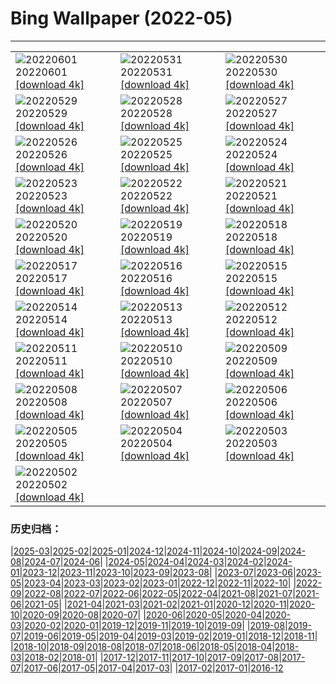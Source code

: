 # Bing Wallpaper (2022-05)
**************

<table><tr><td><img src="https://www.bing.com/th?id=OHR.PeritoMorenoArgentina_JA-JP3549571296_1920x1080.jpg" alt="20220601"> 20220601 <a href="https://www.bing.com/th?id=OHR.PeritoMorenoArgentina_JA-JP3549571296_UHD.jpg">[download 4k]</a></td><td><img src="https://www.bing.com/th?id=OHR.TravertineTurkey_JA-JP3795774010_1920x1080.jpg" alt="20220531"> 20220531 <a href="https://www.bing.com/th?id=OHR.TravertineTurkey_JA-JP3795774010_UHD.jpg">[download 4k]</a></td><td><img src="https://www.bing.com/th?id=OHR.MountFryatt_JA-JP3437127662_1920x1080.jpg" alt="20220530"> 20220530 <a href="https://www.bing.com/th?id=OHR.MountFryatt_JA-JP3437127662_UHD.jpg">[download 4k]</a></td></tr><tr><td><img src="https://www.bing.com/th?id=OHR.HyaliteCreek_JA-JP2936448562_1920x1080.jpg" alt="20220529"> 20220529 <a href="https://www.bing.com/th?id=OHR.HyaliteCreek_JA-JP2936448562_UHD.jpg">[download 4k]</a></td><td><img src="https://www.bing.com/th?id=OHR.PurnululuNP_JA-JP2891821904_1920x1080.jpg" alt="20220528"> 20220528 <a href="https://www.bing.com/th?id=OHR.PurnululuNP_JA-JP2891821904_UHD.jpg">[download 4k]</a></td><td><img src="https://www.bing.com/th?id=OHR.MarinHeadlands_JA-JP2813101408_1920x1080.jpg" alt="20220527"> 20220527 <a href="https://www.bing.com/th?id=OHR.MarinHeadlands_JA-JP2813101408_UHD.jpg">[download 4k]</a></td></tr><tr><td><img src="https://www.bing.com/th?id=OHR.Monteverde_JA-JP2546682757_1920x1080.jpg" alt="20220526"> 20220526 <a href="https://www.bing.com/th?id=OHR.Monteverde_JA-JP2546682757_UHD.jpg">[download 4k]</a></td><td><img src="https://www.bing.com/th?id=OHR.Alhambra_JA-JP2494766612_1920x1080.jpg" alt="20220525"> 20220525 <a href="https://www.bing.com/th?id=OHR.Alhambra_JA-JP2494766612_UHD.jpg">[download 4k]</a></td><td><img src="https://www.bing.com/th?id=OHR.KornatiNP_JA-JP2419801397_1920x1080.jpg" alt="20220524"> 20220524 <a href="https://www.bing.com/th?id=OHR.KornatiNP_JA-JP2419801397_UHD.jpg">[download 4k]</a></td></tr><tr><td><img src="https://www.bing.com/th?id=OHR.RedBellied_JA-JP2317036610_1920x1080.jpg" alt="20220523"> 20220523 <a href="https://www.bing.com/th?id=OHR.RedBellied_JA-JP2317036610_UHD.jpg">[download 4k]</a></td><td><img src="https://www.bing.com/th?id=OHR.ZebraEgret_JA-JP2072058560_1920x1080.jpg" alt="20220522"> 20220522 <a href="https://www.bing.com/th?id=OHR.ZebraEgret_JA-JP2072058560_UHD.jpg">[download 4k]</a></td><td><img src="https://www.bing.com/th?id=OHR.AlbionFalls_JA-JP2005706559_1920x1080.jpg" alt="20220521"> 20220521 <a href="https://www.bing.com/th?id=OHR.AlbionFalls_JA-JP2005706559_UHD.jpg">[download 4k]</a></td></tr><tr><td><img src="https://www.bing.com/th?id=OHR.ApisMellifera_JA-JP5379853512_1920x1080.jpg" alt="20220520"> 20220520 <a href="https://www.bing.com/th?id=OHR.ApisMellifera_JA-JP5379853512_UHD.jpg">[download 4k]</a></td><td><img src="https://www.bing.com/th?id=OHR.GlassBridge_JA-JP6096157214_1920x1080.jpg" alt="20220519"> 20220519 <a href="https://www.bing.com/th?id=OHR.GlassBridge_JA-JP6096157214_UHD.jpg">[download 4k]</a></td><td><img src="https://www.bing.com/th?id=OHR.KansasPrairiefire_JA-JP9491941271_1920x1080.jpg" alt="20220518"> 20220518 <a href="https://www.bing.com/th?id=OHR.KansasPrairiefire_JA-JP9491941271_UHD.jpg">[download 4k]</a></td></tr><tr><td><img src="https://www.bing.com/th?id=OHR.SaltPondsMaras_JA-JP9424623100_1920x1080.jpg" alt="20220517"> 20220517 <a href="https://www.bing.com/th?id=OHR.SaltPondsMaras_JA-JP9424623100_UHD.jpg">[download 4k]</a></td><td><img src="https://www.bing.com/th?id=OHR.WindmillDay_JA-JP9222775959_1920x1080.jpg" alt="20220516"> 20220516 <a href="https://www.bing.com/th?id=OHR.WindmillDay_JA-JP9222775959_UHD.jpg">[download 4k]</a></td><td><img src="https://www.bing.com/th?id=OHR.OkinawaDay22_JA-JP9292207096_1920x1080.jpg" alt="20220515"> 20220515 <a href="https://www.bing.com/th?id=OHR.OkinawaDay22_JA-JP9292207096_UHD.jpg">[download 4k]</a></td></tr><tr><td><img src="https://www.bing.com/th?id=OHR.PawneeOwls_JA-JP9366549530_1920x1080.jpg" alt="20220514"> 20220514 <a href="https://www.bing.com/th?id=OHR.PawneeOwls_JA-JP9366549530_UHD.jpg">[download 4k]</a></td><td><img src="https://www.bing.com/th?id=OHR.MaasaiGiraffe_JA-JP8535680289_1920x1080.jpg" alt="20220513"> 20220513 <a href="https://www.bing.com/th?id=OHR.MaasaiGiraffe_JA-JP8535680289_UHD.jpg">[download 4k]</a></td><td><img src="https://www.bing.com/th?id=OHR.SvalbardSun_JA-JP9755918000_1920x1080.jpg" alt="20220512"> 20220512 <a href="https://www.bing.com/th?id=OHR.SvalbardSun_JA-JP9755918000_UHD.jpg">[download 4k]</a></td></tr><tr><td><img src="https://www.bing.com/th?id=OHR.OiaVillage_JA-JP7599187139_1920x1080.jpg" alt="20220511"> 20220511 <a href="https://www.bing.com/th?id=OHR.OiaVillage_JA-JP7599187139_UHD.jpg">[download 4k]</a></td><td><img src="https://www.bing.com/th?id=OHR.GiffordPinchot_JA-JP7486440023_1920x1080.jpg" alt="20220510"> 20220510 <a href="https://www.bing.com/th?id=OHR.GiffordPinchot_JA-JP7486440023_UHD.jpg">[download 4k]</a></td><td><img src="https://www.bing.com/th?id=OHR.GoremeNationalPark_JA-JP7324843565_1920x1080.jpg" alt="20220509"> 20220509 <a href="https://www.bing.com/th?id=OHR.GoremeNationalPark_JA-JP7324843565_UHD.jpg">[download 4k]</a></td></tr><tr><td><img src="https://www.bing.com/th?id=OHR.MomJoey_JA-JP6934596455_1920x1080.jpg" alt="20220508"> 20220508 <a href="https://www.bing.com/th?id=OHR.MomJoey_JA-JP6934596455_UHD.jpg">[download 4k]</a></td><td><img src="https://www.bing.com/th?id=OHR.SwedishAntenna_JA-JP6821376842_1920x1080.jpg" alt="20220507"> 20220507 <a href="https://www.bing.com/th?id=OHR.SwedishAntenna_JA-JP6821376842_UHD.jpg">[download 4k]</a></td><td><img src="https://www.bing.com/th?id=OHR.HertfordshireBluebells_JA-JP2198535085_1920x1080.jpg" alt="20220506"> 20220506 <a href="https://www.bing.com/th?id=OHR.HertfordshireBluebells_JA-JP2198535085_UHD.jpg">[download 4k]</a></td></tr><tr><td><img src="https://www.bing.com/th?id=OHR.ChildrenDay2022_JA-JP1806280876_1920x1080.jpg" alt="20220505"> 20220505 <a href="https://www.bing.com/th?id=OHR.ChildrenDay2022_JA-JP1806280876_UHD.jpg">[download 4k]</a></td><td><img src="https://www.bing.com/th?id=OHR.RedwoodSprout_JA-JP1755961248_1920x1080.jpg" alt="20220504"> 20220504 <a href="https://www.bing.com/th?id=OHR.RedwoodSprout_JA-JP1755961248_UHD.jpg">[download 4k]</a></td><td><img src="https://www.bing.com/th?id=OHR.VanBlooms_JA-JP1700020833_1920x1080.jpg" alt="20220503"> 20220503 <a href="https://www.bing.com/th?id=OHR.VanBlooms_JA-JP1700020833_UHD.jpg">[download 4k]</a></td></tr><tr><td><img src="https://www.bing.com/th?id=OHR.Hatchju22_JA-JP1631111050_1920x1080.jpg" alt="20220502"> 20220502 <a href="https://www.bing.com/th?id=OHR.Hatchju22_JA-JP1631111050_UHD.jpg">[download 4k]</a></td><td></td><td></td></tr></table>

### 历史归档：

|[2025-03](/../2025-03/2025-03.md)|[2025-02](/../2025-02/2025-02.md)|[2025-01](/../2025-01/2025-01.md)|[2024-12](/../2024-12/2024-12.md)|[2024-11](/../2024-11/2024-11.md)|[2024-10](/../2024-10/2024-10.md)|[2024-09](/../2024-09/2024-09.md)|[2024-08](/../2024-08/2024-08.md)|[2024-07](/../2024-07/2024-07.md)|[2024-06](/../2024-06/2024-06.md)|
|[2024-05](/../2024-05/2024-05.md)|[2024-04](/../2024-04/2024-04.md)|[2024-03](/../2024-03/2024-03.md)|[2024-02](/../2024-02/2024-02.md)|[2024-01](/../2024-01/2024-01.md)|[2023-12](/../2023-12/2023-12.md)|[2023-11](/../2023-11/2023-11.md)|[2023-10](/../2023-10/2023-10.md)|[2023-09](/../2023-09/2023-09.md)|[2023-08](/../2023-08/2023-08.md)|
|[2023-07](/../2023-07/2023-07.md)|[2023-06](/../2023-06/2023-06.md)|[2023-05](/../2023-05/2023-05.md)|[2023-04](/../2023-04/2023-04.md)|[2023-03](/../2023-03/2023-03.md)|[2023-02](/../2023-02/2023-02.md)|[2023-01](/../2023-01/2023-01.md)|[2022-12](/../2022-12/2022-12.md)|[2022-11](/../2022-11/2022-11.md)|[2022-10](/../2022-10/2022-10.md)|
|[2022-09](/../2022-09/2022-09.md)|[2022-08](/../2022-08/2022-08.md)|[2022-07](/../2022-07/2022-07.md)|[2022-06](/../2022-06/2022-06.md)|[2022-05](/2022-05.md)|[2022-04](/../2022-04/2022-04.md)|[2021-08](/../2021-08/2021-08.md)|[2021-07](/../2021-07/2021-07.md)|[2021-06](/../2021-06/2021-06.md)|[2021-05](/../2021-05/2021-05.md)|
|[2021-04](/../2021-04/2021-04.md)|[2021-03](/../2021-03/2021-03.md)|[2021-02](/../2021-02/2021-02.md)|[2021-01](/../2021-01/2021-01.md)|[2020-12](/../2020-12/2020-12.md)|[2020-11](/../2020-11/2020-11.md)|[2020-10](/../2020-10/2020-10.md)|[2020-09](/../2020-09/2020-09.md)|[2020-08](/../2020-08/2020-08.md)|[2020-07](/../2020-07/2020-07.md)|
|[2020-06](/../2020-06/2020-06.md)|[2020-05](/../2020-05/2020-05.md)|[2020-04](/../2020-04/2020-04.md)|[2020-03](/../2020-03/2020-03.md)|[2020-02](/../2020-02/2020-02.md)|[2020-01](/../2020-01/2020-01.md)|[2019-12](/../2019-12/2019-12.md)|[2019-11](/../2019-11/2019-11.md)|[2019-10](/../2019-10/2019-10.md)|[2019-09](/../2019-09/2019-09.md)|
|[2019-08](/../2019-08/2019-08.md)|[2019-07](/../2019-07/2019-07.md)|[2019-06](/../2019-06/2019-06.md)|[2019-05](/../2019-05/2019-05.md)|[2019-04](/../2019-04/2019-04.md)|[2019-03](/../2019-03/2019-03.md)|[2019-02](/../2019-02/2019-02.md)|[2019-01](/../2019-01/2019-01.md)|[2018-12](/../2018-12/2018-12.md)|[2018-11](/../2018-11/2018-11.md)|
|[2018-10](/../2018-10/2018-10.md)|[2018-09](/../2018-09/2018-09.md)|[2018-08](/../2018-08/2018-08.md)|[2018-07](/../2018-07/2018-07.md)|[2018-06](/../2018-06/2018-06.md)|[2018-05](/../2018-05/2018-05.md)|[2018-04](/../2018-04/2018-04.md)|[2018-03](/../2018-03/2018-03.md)|[2018-02](/../2018-02/2018-02.md)|[2018-01](/../2018-01/2018-01.md)|
|[2017-12](/../2017-12/2017-12.md)|[2017-11](/../2017-11/2017-11.md)|[2017-10](/../2017-10/2017-10.md)|[2017-09](/../2017-09/2017-09.md)|[2017-08](/../2017-08/2017-08.md)|[2017-07](/../2017-07/2017-07.md)|[2017-06](/../2017-06/2017-06.md)|[2017-05](/../2017-05/2017-05.md)|[2017-04](/../2017-04/2017-04.md)|[2017-03](/../2017-03/2017-03.md)|
|[2017-02](/../2017-02/2017-02.md)|[2017-01](/../2017-01/2017-01.md)|[2016-12](/../2016-12/2016-12.md)